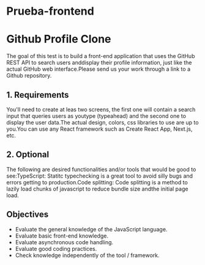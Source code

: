 # Prueba-frontend

# Github Profile Clone

The goal of this test is to build a front-end application that uses the GitHub REST API to search users anddisplay their profile information, just like the actual GitHub web interface.Please send us your work through a link to a Github repository.

## 1. Requirements

You'll need to create at leas two screens, the first one will contain a search input that queries users as youtype (typeahead) and the second one to display the user data.The actual design, colors, css libraries to use are up to you.You can use any React framework such as Create React App, Next.js, etc.

## 2. Optional

The following are desired functionalities and/or tools that would be good to see:TypeScript: Statitc typechecking is a great tool to avoid silly bugs and errors getting to production.Code splitting: Code splitting is a method to lazily load chunks of javascript to reduce bundle size andthe initial page load.


## Objectives

* Evaluate the general knowledge of the JavaScript language.
* Evaluate basic front-end knowledge.
* Evaluate asynchronous code handling.
* Evaluate good coding practices.
* Check knowledge independently of the tool / framework.
